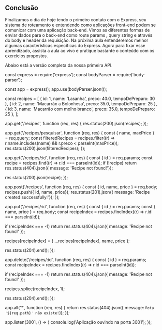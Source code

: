 ## Conclusão

Finalizamos o dia de hoje tendo o primeiro contato com o Express, seu sistema de roteamento e entendendo como aplicações front-end podem se comunicar com uma aplicação back-end. Vimos as diferentes formas de enviar dados para o back-end como route params , query string e através do body e header da requisição. Na próxima aula entenderemos melhor algumas características específicas do Express. Agora para fixar esse aprendizado, assista a aula ao vivo e pratique bastante o conteúdo com os exercícios propostos.

Abaixo está a versão completa da nossa primeira API.

const express = require('express');
const bodyParser = require('body-parser');

const app = express();
app.use(bodyParser.json());

const recipes = [
  { id: 1, name: 'Lasanha', preco: 40.0, tempoDePreparo: 30 },
  { id: 2, name: 'Macarrão a Bolonhesa', preco: 35.0, tempoDePreparo: 25 },
  { id: 3, name: 'Macarrão com molho branco', preco: 35.0, tempoDePreparo: 25 },
];

app.get('/recipes', function (req, res) {
  res.status(200).json(recipes);
});

app.get('/recipes/pesquisar', function (req, res) {
  const { name, maxPrice } = req.query;
  const filteredRecipes = recipes.filter((r) => r.name.includes(name) && r.preco < parseInt(maxPrice));
  res.status(200).json(filteredRecipes);
});

app.get('/recipes/:id', function (req, res) {
  const { id } = req.params;
  const recipe = recipes.find((r) => r.id === parseInt(id));
  if (!recipe) return res.status(404).json({ message: 'Recipe not found!'});

  res.status(200).json(recipe);
});

app.post('/recipes', function (req, res) {
  const { id, name, price } = req.body;
  recipes.push({ id, name, price});
  res.status(201).json({ message: 'Recipe created successfully!'});
});

app.put('/recipes/:id', function (req, res) {
  const { id } = req.params;
  const { name, price } = req.body;
  const recipeIndex = recipes.findIndex((r) => r.id === parseInt(id));

  if (recipeIndex === -1) return res.status(404).json({ message: 'Recipe not found!' });

  recipes[recipeIndex] = { ...recipes[recipeIndex], name, price };

  res.status(204).end();
});

app.delete('/recipes/:id', function (req, res) {
  const { id } = req.params;
  const recipeIndex = recipes.findIndex((r) => r.id === parseInt(id));

  if (recipeIndex === -1) return res.status(404).json({ message: 'Recipe not found!' });

  recipes.splice(recipeIndex, 1);

  res.status(204).end();
});

app.all('*', function (req, res) {
    return res.status(404).json({ message: `Rota '${req.path}' não existe!`});
});

app.listen(3001, () => {
  console.log('Aplicação ouvindo na porta 3001');
});